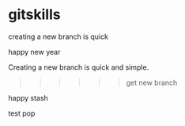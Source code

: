# gitskills

creating a new branch is quick

happy new year

Creating a new branch is quick and simple.

>>>>>>get new branch

happy stash

test pop

